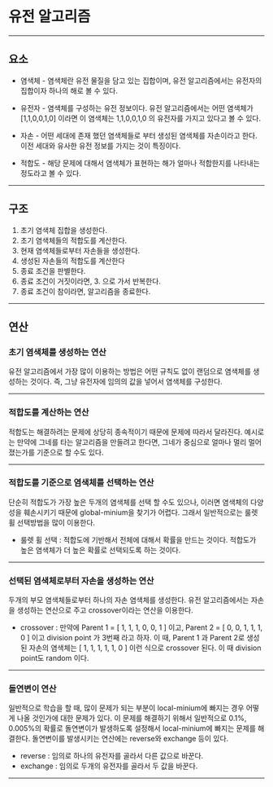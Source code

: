 # 유전 알고리즘

---

## 요소

* 염색체 - 염색체란 유전 물질을 담고 있는 집합이며, 유전 알고리즘에서는 유전자의 집합이자 하나의 해로 볼 수 있다.

* 유전자 - 염색체를 구성하는 유전 정보이다. 
         유전 알고리즘에서는 어떤 염색체가 [1,1,0,0,1,0] 이라면 이 염색체는 1,1,0,0,1,0 의 유전자를 가지고 있다고 볼 수 있다.

* 자손 - 어떤 세대에 존재 했던 염색체들로 부터 생성된 염색체를 자손이라고 한다. 이전 세대와 유사한 유전 정보를 가지는 것이 특징이다.

* 적합도 - 해당 문제에 대해서 염색체가 표현하는 해가 얼마나 적합한지를 나타내는 정도라고 볼 수 있다.

---

## 구조

1. 초기 염색체 집합을 생성한다.
1. 초기 염색체들의 적합도를 계산한다.
1. 현재 염색체들로부터 자손들을 생성한다.
1. 생성된 자손들의 적합도를 계산한다
1. 종료 조건을 판별한다.
1.  종료 조건이 거짓이라면, 3. 으로 가서 반복한다.
1.  종료 조건이 참이라면, 알고리즘을 종료한다.

---

## 연산


### 초기 염색체를 생성하는 연산

유전 알고리즘에서 가장 많이 이용하는 방법은 어떤 규칙도 없이 랜덤으로 염색체를 생성하는 것이다.
즉, 그냥 유전자에 임의의 값을 넣어서 염색체를 구성한다.

---

### 적합도를 계산하는 연산

적합도는 해결하려는 문제에 상당히 종속적이기 때문에 문제에 따라서 달라진다.
예시로는 만약에 그네를 타는 알고리즘을 만들려고 한다면, 그네가 중심으로 얼마나 멀리 멀어졌는가를 기준으로 할 수도 있다.

---

### 적합도를 기준으로 염색체를 선택하는 연산

단순히 적합도가 가장 높은 두개의 염색체를 선택 할 수도 있으나, 이러면 염색체의 다양성을 훼손시키기 때문에 global-minium을 찾기가 어렵다.
그래서 일반적으로는 룰렛 휠 선택방법을 많이 이용한다.

* 룰렛 휠 선택 : 적합도에 기반해서 전체에 대해서 확률을 만드는 것이다. 적합도가 높은 염색체가 더 높은 확률로 선택되도록 하는 것이다.

---

### 선택된 염색체로부터 자손을 생성하는 연산

두개의 부모 염색체들로부터 하나의 자손 염색체를 생성한다. 유전 알고리즘에서는 자손을 생성하는 연산으로 주고 crossover이라는 연산을 이용한다.

* crossover : 만약에 Parent 1 = [ 1, 1, 1, 0, 0, 1 ] 이고, Parent 2 = [ 0, 0, 1, 1, 1, 0 ] 이고 division point 가 3번째 라고 하자.
              이 때, Parent 1 과 Parent 2로 생성된 자손의 염색체는 [ 1, 1, 1, 1, 1, 0 ] 이런 식으로 crossover 된다. 이 때 division point도
              random 이다.
              
---

### 돌연변이 연산

일반적으로 학습을 할 때, 많이 문제가 되는 부분이 local-minium에 빠지는 경우 어떻게 나올 것인가에 대한 문제가 있다. 이 문제를 해결하기 위해서 일반적으로
0.1%, 0.005%의 확률로 돌연변이가 발생하도록 설정해서 local-minium에 빠지는 문제를 해결한다. 돌연변이를 발생시키는 연산에는 reverse와 exchange 등이 있다.

* reverse : 임의로 하나의 유전자를 골라서 다른 값으로 바꾼다.
* exchange : 임의로 두개의 유전자를 골라서 두 값을 바꾼다.

---


